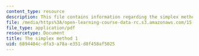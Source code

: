 ```yaml
---
content_type: resource
description: This file contains information regarding the simplex method 1.
file: /media/https%3A/open-learning-course-data-rc.s3.amazonaws.com/15-053-optimization-methods-in-management-science-spring-2013/6894404cdfa3a78ae351d8f458af5025_MIT15_053S13_lec4.pdf
file_type: application/pdf
resourcetype: Document
title: The simplex method 1
uid: 6894404c-dfa3-a78a-e351-d8f458af5025
---
```

